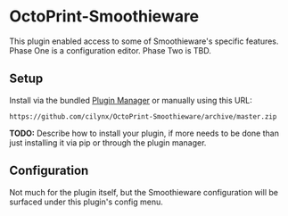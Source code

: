 # OctoPrint-Smoothieware

This plugin enabled access to some of Smoothieware's specific features.  Phase One is a configuration editor.  Phase Two is TBD.

## Setup

Install via the bundled [Plugin Manager](https://github.com/foosel/OctoPrint/wiki/Plugin:-Plugin-Manager)
or manually using this URL:

    https://github.com/cilynx/OctoPrint-Smoothieware/archive/master.zip

**TODO:** Describe how to install your plugin, if more needs to be done than just installing it via pip or through
the plugin manager.

## Configuration

Not much for the plugin itself, but the Smoothieware configuration will be surfaced under this plugin's config menu.
